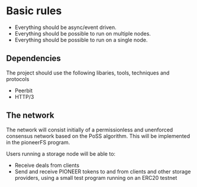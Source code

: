 # Basic rules
* Everything should be async/event driven.
* Everything should be possible to run on multiple nodes.
* Everything should be possible to run on a single node.

## Dependencies
The project should use the following libaries, tools, techniques and protocols

* Peerbit
* HTTP/3

## The network
The network will consist initially of a permissionless and unenforced consensus network based on the PoSS algorithm. This will be implemented in the pioneerFS program.

Users running a storage node will be able to:
* Receive deals from clients
* Send and receive PIONEER tokens to and from clients and other storage providers, using a small test program running on an ERC20 testnet
